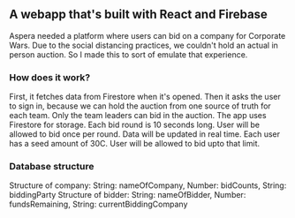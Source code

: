 ## A webapp that's built with React and Firebase

Aspera needed a platform where users can bid on a company for Corporate Wars.
Due to the social distancing practices, we couldn't hold an actual in person auction.
So I made this to sort of emulate that experience.

### How does it work?

First, it fetches data from Firestore when it's opened.
Then it asks the user to sign in, because we can hold the auction from one source of truth for each team.
Only the team leaders can bid in the auction.
The app uses Firestore for storage.
Each bid round is 10 seconds long.
User will be allowed to bid once per round.
Data will be updated in real time.
Each user has a seed amount of 30C.
User will be allowed to bid upto that limit.

### Database structure

Structure of company:
String: nameOfCompany, Number: bidCounts, String: biddingParty
Structure of bidder:
String: nameOfBidder, Number: fundsRemaining, String: currentBiddingCompany
